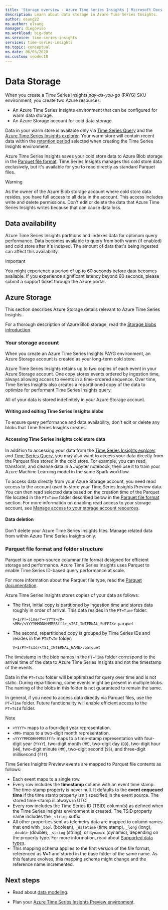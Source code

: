 ```yaml
---
title: 'Storage overview - Azure Time Series Insights | Microsoft Docs'
description: Learn about data storage in Azure Time Series Insights.
author: esung22
ms.author: elsung
manager: diegoviso
ms.workload: big-data
ms.service: time-series-insights
services: time-series-insights
ms.topic: conceptual
ms.date: 06/03/2020
ms.custom: seodec18
---
```


# Data Storage

When you create a Time Series Insights *pay-as-you-go* (PAYG) SKU environment, you create two Azure resources:

* An Azure Time Series Insights environment that can be configured for warm data storage.
* An Azure Storage account for cold data storage.

Data in your warm store is available only via [Time Series Query](./time-series-insights-update-tsq.md) and the [Azure Time Series Insights explorer](./time-series-insights-update-explorer.md). Your warm store will contain recent data within the [retention period](./time-series-insights-update-plan.md#the-preview-environment) selected when creating the Time Series Insights environment.

Azure Time Series Insights saves your cold store data to Azure Blob storage in the [Parquet file format](#parquet-file-format-and-folder-structure). Time Series Insights  manages this cold store data exclusively, but it's available for you to read directly as standard Parquet files.

> [!WARNING]
> As the owner of the Azure Blob storage account where cold store data resides, you have full access to all data in the account. This access includes write and delete permissions. Don't edit or delete the data that Azure Time Series Insights writes because that can cause data loss.

## Data availability

Azure Time Series Insights partitions and indexes data for optimum query performance. Data becomes available to query from both warm (if enabled) and cold store after it's indexed. The amount of data that's being ingested can affect this availability.

> [!IMPORTANT]
> You might experience a period of up to 60 seconds before data becomes available. If you experience significant latency beyond 60 seconds, please submit a support ticket through the Azure portal.

## Azure Storage

This section describes Azure Storage details relevant to Azure Time Series Insights.

For a thorough description of Azure Blob storage, read the [Storage blobs introduction](../storage/blobs/storage-blobs-introduction.md).

### Your storage account

When you create an Azure Time Series Insights PAYG environment, an Azure Storage account is created as your long-term cold store.  

Azure Time Series Insights retains up to two copies of each event in your Azure Storage account. One copy stores events ordered by ingestion time, always allowing access to events in a time-ordered sequence. Over time, Time Series Insights also creates a repartitioned copy of the data to optimize for performant Time Series Insights query.

All of your data is stored indefinitely in your Azure Storage account.

#### Writing and editing Time Series Insights blobs

To ensure query performance and data availability, don't edit or delete any blobs that Time Series Insights creates.

#### Accessing Time Series Insights cold store data

In addition to accessing your data from the [Time Series Insights explorer](./time-series-insights-update-explorer.md) and [Time Series Query](./time-series-insights-update-tsq.md), you may also want to access your data directly from the Parquet files stored in the cold store. For example, you can read, transform, and cleanse data in a Jupyter notebook, then use it to train your Azure Machine Learning model in the same Spark workflow.

To access data directly from your Azure Storage account, you need read access to the account used to store your Time Series Insights Preview data. You can then read selected data based on the creation time of the Parquet file located in the `PT=Time` folder described below in the [Parquet file format](#parquet-file-format-and-folder-structure) section.  For more information on enabling read access to your storage account, see [Manage access to your storage account resources](../storage/blobs/storage-manage-access-to-resources.md).

#### Data deletion

Don't delete your Azure Time Series Insights files. Manage related data from within Azure Time Series Insights only.

### Parquet file format and folder structure

Parquet is an open-source columnar file format designed for efficient storage and performance. Azure Time Series Insights uses Parquet to enable Time Series ID-based query performance at scale.  

For more information about the Parquet file type, read the [Parquet documentation](https://parquet.apache.org/documentation/latest/).

Azure Time Series Insights stores copies of your data as follows:

* The first, initial copy is partitioned by ingestion time and stores data roughly in order of arrival. This data resides in the `PT=Time` folder:

  `V=1/PT=Time/Y=<YYYY>/M=<MM>/<YYYYMMDDHHMMSSfff>_<TSI_INTERNAL_SUFFIX>.parquet`

* The second, repartitioned copy is grouped by Time Series IDs and resides in the `PT=TsId` folder:

  `V=1/PT=TsId/<TSI_INTERNAL_NAME>.parquet`

The timestamp in the blob names in the `PT=Time` folder correspond to the arrival time of the data to Azure Time Series Insights and not the timestamp of the events.

Data in the `PT=TsId` folder will be optimized for query over time and is not static. During repartitioning, some events might be present in multiple blobs. The naming of the blobs in this folder is not guaranteed to remain the same. 

In general, if you need to access data directly via Parquet files, use the `PT=Time` folder.  Future functionality will enable efficient access to the `PT=TsId` folder. 

> [!NOTE]
>
> * `<YYYY>` maps to a four-digit year representation.
> * `<MM>` maps to a two-digit month representation.
> * `<YYYYMMDDHHMMSSfff>` maps to a time-stamp representation with four-digit year (`YYYY`), two-digit month (`MM`), two-digit day (`DD`), two-digit hour (`HH`), two-digit minute (`MM`), two-digit second (`SS`), and three-digit millisecond (`fff`).

Time Series Insights Preview events are mapped to Parquet file contents as follows:

* Each event maps to a single row.
* Every row includes the **timestamp** column with an event time stamp. The time-stamp property is never null. It defaults to the **event enqueued time** if the time stamp property isn't specified in the event source. The stored time-stamp is always in UTC.
* Every row includes the Time Series ID (TSID) column(s) as defined when the Time Series Insights environment is created. The TSID property name includes the `_string` suffix.
* All other properties sent as telemetry data are mapped to column names that end with `_bool` (boolean), `_datetime` (time stamp), `_long` (long), `_double` (double), `_string` (string), or `dynamic` (dynamic), depending on the property type.  For more information, read about [Supported data types](./concepts-supported-data-types.md).
* This mapping schema applies to the first version of the file format, referenced as **V=1** and stored in the base folder of the same name. As this feature evolves, this mapping schema might change and the reference name incremented.

## Next steps

* Read about [data modeling](./time-series-insights-update-tsm.md).

* Plan your [Azure Time Series Insights Preview environment](./time-series-insights-update-plan.md).
